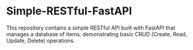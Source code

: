 # Simple-RESTful-FastAPI
This repository contains a simple RESTful API built with FastAPI that manages a database of items, demonstrating basic CRUD (Create, Read, Update, Delete) operations.
